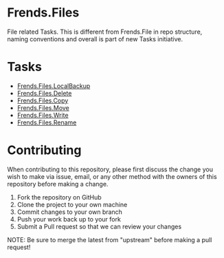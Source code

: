 # Frends.Files
File related Tasks. This is different from Frends.File in repo structure, naming conventions and overall is part of new Tasks initiative.

# Tasks

- [Frends.Files.LocalBackup](Frends.Files.LocalBackup/README.md)
- [Frends.Files.Delete](Frends.Files.Delete/README.md)
- [Frends.Files.Copy](Frends.Files.Copy/README.md)
- [Frends.Files.Move](Frends.Files.Move/README.md)
- [Frends.Files.Write](Frends.Files.Write/README.md)
- [Frends.Files.Rename](Frends.Files.Rename/README.md)

# Contributing
When contributing to this repository, please first discuss the change you wish to make via issue, email, or any other method with the owners of this repository before making a change.

1. Fork the repository on GitHub
2. Clone the project to your own machine
3. Commit changes to your own branch
4. Push your work back up to your fork
5. Submit a Pull request so that we can review your changes

NOTE: Be sure to merge the latest from "upstream" before making a pull request!